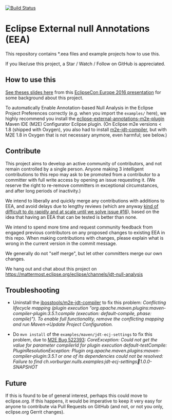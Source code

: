 [![Build Status](https://travis-ci.org/lastnpe/eclipse-null-eea-augments.svg)](https://travis-ci.org/lastnpe/eclipse-null-eea-augments)

# Eclipse External null Annotations (EEA)

This repository contains *.eea files and example projects how to use this.

If you like/use this project, a Star / Watch / Follow on GitHub is appreciated.


## How to use this

[See theses slides here](http://www.slideshare.net/mikervorburger/the-end-of-the-world-as-we-know-it-aka-your-last-nullpointerexception-1b-bugs) from this [EclipseCon Europe 2016 presentation](https://www.eclipsecon.org/europe2016/session/end-world-we-know-it-aka-your-last-nullpointerexception-1b-bugs) for some background about this project.

To automatically Enable Annotation-based Null Analysis in the Eclipse Project Preferences correctly (e.g. when you import the `examples/` here), we highly recommend you install the [eclipse-external-annotations-m2e-plugin](https://github.com/lastnpe/eclipse-external-annotations-m2e-plugin) Maven IDE (M2E) Configurator Eclipse plugin.  (On Eclipse m2e versions < 1.8 (shipped with Oxygen), you also had to install [m2e-jdt-compiler](https://github.com/jbosstools/m2e-jdt-compiler), but with M2E 1.8 in Oxygen that is not necessary anymore, even harmful; see below.)


## Contribute

This project aims to develop an active community of contributors, and not remain controlled by a single person.  Anyone making 3 intelligent contributions to this repo may ask to be promoted from a contributor to a committer with full write access by opening an issue requesting it.  (We reserve the right to re-remove committers in exceptional circumstances, and after long periods of inactivity.)

We intend to liberally and quickly merge any contributions with additions to EEA, and avoid delays due to lengthy reviews 
(which are anyway [kind of difficult to do rapidly and at scale until we solve issue #16](https://github.com/lastnpe/eclipse-null-eea-augments/issues/16)), 
based on the idea that having an EEA that can be tested is better than none.

We intend to spend more time and request community feedback from engaged previous contributors on any proposed changes to existing EEA in this repo.  When making contributions with changes, please explain what is wrong in the current version in the commit message.

We generally do not "self merge", but let other committers merge our own changes.

We hang out and chat about this project on https://mattermost.eclipse.org/eclipse/channels/jdt-null-analysis


## Troubleshooting

* Uninstall the [jbosstools/m2e-jdt-compiler](https://github.com/jbosstools/m2e-jdt-compiler) to fix this problem: _Conflicting lifecycle mapping (plugin execution "org.apache.maven.plugins:maven-compiler-plugin:3.5.1:compile (execution: default-compile, phase: compile)"). To enable full functionality, remove the conflicting mapping and run Maven->Update Project Configuration._

* Do `mvn install` of the `examples/maven/jdt-ecj-settings` to fix this problem, due to [M2E Bug 522393](https://bugs.eclipse.org/bugs/show_bug.cgi?id=522393): _CoreException: Could not get the value for parameter compilerId for plugin execution default-testCompile: PluginResolutionException: Plugin org.apache.maven.plugins:maven-compiler-plugin:3.5.1 or one of its dependencies could not be resolved: Failure to find ch.vorburger.nulls.examples:jdt-ecj-settings:jar:1.0.0-SNAPSHOT_


## Future

If this is found to be of general interest, perhaps this could move to eclipse.org.  If this happens, it would be imperative to keep it very easy for anyone to contribute via Pull Requests on GitHub (and not, or not you only, eclipse.org Gerrit changes).
